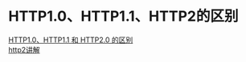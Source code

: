 # HTTP1.0、HTTP1.1、HTTP2的区别
[HTTP1.0、HTTP1.1 和 HTTP2.0 的区别](https://mp.weixin.qq.com/s/GICbiyJpINrHZ41u_4zT-A)   
[http2讲解](https://ye11ow.gitbooks.io/http2-explained/content/part2.html)
